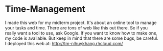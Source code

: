 # Time-Management
I made this web for my midterm project. It's about an online tool to manage your tasks and time. There are tons of web like this out there. So if you really want a tool to use, ask Google. If you want to know how to make one, my code is available. But keep in mind that there are some bugs, be careful.
I deployed this web at: http://tm-nlhuykhang.rhcloud.com/
